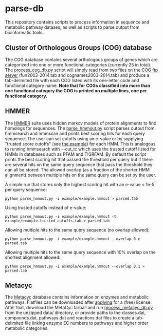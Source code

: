 # parse-db
This repository contains scripts to process information in sequence and metabolic pathway datases, as well as scripts to parse output from bioinformatic tools.

## Cluster of Orthologous Groups (COG) database
The COG database contains several orthologous groups of genes which are categorized into one or more functional categories (currently 25 in total). The [process_cog_db.py](https://github.com/johnne/parse-db/blob/master/cog/process_cog_db.py) script will simply read from two files on the [COG ftp server](https://ftp.ncbi.nih.gov/pub/COG/COG2014/data/) (fun2003-2014.tab and cognames2003-2014.tab) and produce a tab-delimited file with each COG listed with its one-letter code and functional category name. **Note that for COGs classified into more than one functional category the COG is printed on multiple lines, one per functional category.**

## HMMER
The [HMMER](http://hmmer.org/) suite uses hidden markov models of protein alignments to find homologs for sequences. The [parse_hmmout.py](https://github.com/johnne/parse-db/blob/master/hmmer/parse_hmmout.py) script parses output from hmmsearch and hmmscan and prints best scoring hits for each query sequence. The user can set cutoffs using an e-value or by supplying "trusted score cutoffs" (see [the example](https://github.com/johnne/parse-db/blob/master/hmmer/example/example.trusted_cutoffs.tab)) for each HMM. This is analogous to running hmmsearch with --cut_tc which uses the trusted cutoff listed for HMMs in databases such as PFAM and TIGRFAM. By default the script prints the best scoring hit that passed the threshold per query but if there are several hits on the same query sequence that pass the threshold they can all be stored. The allowed overlap (as a fraction of the shorter HMM alignment) between multiple hits on the same query can be set by the user.

A simple run that stores only the highest scoring hit with an e-value < 1e-5 per query sequence:

`python parse_hmmout.py -i example/example.hmmout > parsed.tab`

Using trusted cutoffs instead of e-value:

`python parse_hmmout.py -i example/example.hmmout -t example/example.trusted_cutoffs.tab > parsed.tab`

Allowing multiple hits to the same query sequence (no overlap allowed):

`python parse_hmmout.py -i example/example.hmmout --overlap 0 > parsed.tab`

Allowing multiple hits to the same query sequence with 10% overlap on the shortest alignment allowed:

`python parse_hmmout.py -i example/example.hmmout --overlap 0.1 > parsed.tab`

## Metacyc
The [Metacyc](http://metacyc.org/) database contains information on enzymes and metabolic pathways. Flatfiles can be downloaded after [applying](http://metacyc.org/download.shtml) for a (free) license. After that, download the MetaCyc tarball and run [process_metacyc_db.py](https://github.com/johnne/parse-db/blob/master/metacyc/process_metacyc_db.py) from the unzipped data/ directory, or provide paths to the classes.dat, compounds.dat, pathways.dat and reactions.dat files to create a tab-delimited file linking enzyme EC numbers to pathways and higher order metabolic categories.
